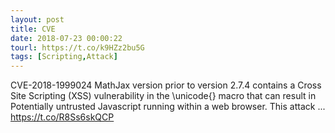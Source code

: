```yaml
---
layout: post
title: CVE
date: 2018-07-23 00:00:22
tourl: https://t.co/k9HZz2bu5G
tags: [Scripting,Attack]
---
```

CVE-2018-1999024 MathJax version prior to version 2.7.4 contains a Cross Site Scripting (XSS) vulnerability in the \unicode{} macro that can result in Potentially untrusted Javascript running within a web browser. This attack ... https://t.co/R8Ss6skQCP